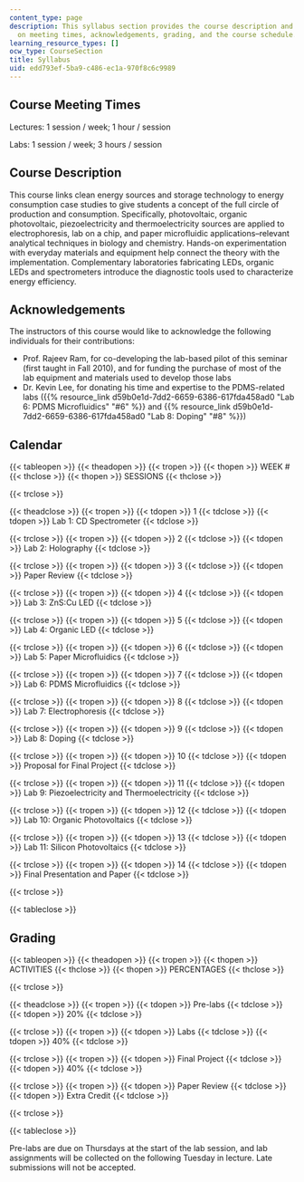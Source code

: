 ```yaml
---
content_type: page
description: This syllabus section provides the course description and information
  on meeting times, acknowledgements, grading, and the course schedule.
learning_resource_types: []
ocw_type: CourseSection
title: Syllabus
uid: edd793ef-5ba9-c486-ec1a-970f8c6c9989
---
```


Course Meeting Times
--------------------

Lectures: 1 session / week; 1 hour / session

Labs: 1 session / week; 3 hours / session

Course Description
------------------

This course links clean energy sources and storage technology to energy consumption case studies to give students a concept of the full circle of production and consumption. Specifically, photovoltaic, organic photovoltaic, piezoelectricity and thermoelectricity sources are applied to electrophoresis, lab on a chip, and paper microfluidic applications–relevant analytical techniques in biology and chemistry. Hands-on experimentation with everyday materials and equipment help connect the theory with the implementation. Complementary laboratories fabricating LEDs, organic LEDs and spectrometers introduce the diagnostic tools used to characterize energy efficiency.

Acknowledgements
----------------

The instructors of this course would like to acknowledge the following individuals for their contributions:

*   Prof. Rajeev Ram, for co-developing the lab-based pilot of this seminar (first taught in Fall 2010), and for funding the purchase of most of the lab equipment and materials used to develop those labs
*   Dr. Kevin Lee, for donating his time and expertise to the PDMS-related labs ({{% resource_link d59b0e1d-7dd2-6659-6386-617fda458ad0 "Lab 6: PDMS Microfluidics" "#6" %}} and {{% resource_link d59b0e1d-7dd2-6659-6386-617fda458ad0 "Lab 8: Doping" "#8" %}})

Calendar
--------

{{< tableopen >}}
{{< theadopen >}}
{{< tropen >}}
{{< thopen >}}
WEEK #
{{< thclose >}}
{{< thopen >}}
SESSIONS
{{< thclose >}}

{{< trclose >}}

{{< theadclose >}}
{{< tropen >}}
{{< tdopen >}}
1
{{< tdclose >}}
{{< tdopen >}}
Lab 1: CD Spectrometer
{{< tdclose >}}

{{< trclose >}}
{{< tropen >}}
{{< tdopen >}}
2
{{< tdclose >}}
{{< tdopen >}}
Lab 2: Holography
{{< tdclose >}}

{{< trclose >}}
{{< tropen >}}
{{< tdopen >}}
3
{{< tdclose >}}
{{< tdopen >}}
Paper Review
{{< tdclose >}}

{{< trclose >}}
{{< tropen >}}
{{< tdopen >}}
4
{{< tdclose >}}
{{< tdopen >}}
Lab 3: ZnS:Cu LED
{{< tdclose >}}

{{< trclose >}}
{{< tropen >}}
{{< tdopen >}}
5
{{< tdclose >}}
{{< tdopen >}}
Lab 4: Organic LED
{{< tdclose >}}

{{< trclose >}}
{{< tropen >}}
{{< tdopen >}}
6
{{< tdclose >}}
{{< tdopen >}}
Lab 5: Paper Microfluidics
{{< tdclose >}}

{{< trclose >}}
{{< tropen >}}
{{< tdopen >}}
7
{{< tdclose >}}
{{< tdopen >}}
Lab 6: PDMS Microfluidics
{{< tdclose >}}

{{< trclose >}}
{{< tropen >}}
{{< tdopen >}}
8
{{< tdclose >}}
{{< tdopen >}}
Lab 7: Electrophoresis
{{< tdclose >}}

{{< trclose >}}
{{< tropen >}}
{{< tdopen >}}
9
{{< tdclose >}}
{{< tdopen >}}
Lab 8: Doping
{{< tdclose >}}

{{< trclose >}}
{{< tropen >}}
{{< tdopen >}}
10
{{< tdclose >}}
{{< tdopen >}}
Proposal for Final Project
{{< tdclose >}}

{{< trclose >}}
{{< tropen >}}
{{< tdopen >}}
11
{{< tdclose >}}
{{< tdopen >}}
Lab 9: Piezoelectricity and Thermoelectricity
{{< tdclose >}}

{{< trclose >}}
{{< tropen >}}
{{< tdopen >}}
12
{{< tdclose >}}
{{< tdopen >}}
Lab 10: Organic Photovoltaics
{{< tdclose >}}

{{< trclose >}}
{{< tropen >}}
{{< tdopen >}}
13
{{< tdclose >}}
{{< tdopen >}}
Lab 11: Silicon Photovoltaics
{{< tdclose >}}

{{< trclose >}}
{{< tropen >}}
{{< tdopen >}}
14
{{< tdclose >}}
{{< tdopen >}}
Final Presentation and Paper
{{< tdclose >}}

{{< trclose >}}

{{< tableclose >}}

Grading
-------

{{< tableopen >}}
{{< theadopen >}}
{{< tropen >}}
{{< thopen >}}
ACTIVITIES
{{< thclose >}}
{{< thopen >}}
PERCENTAGES
{{< thclose >}}

{{< trclose >}}

{{< theadclose >}}
{{< tropen >}}
{{< tdopen >}}
Pre-labs
{{< tdclose >}}
{{< tdopen >}}
20%
{{< tdclose >}}

{{< trclose >}}
{{< tropen >}}
{{< tdopen >}}
Labs
{{< tdclose >}}
{{< tdopen >}}
40%
{{< tdclose >}}

{{< trclose >}}
{{< tropen >}}
{{< tdopen >}}
Final Project
{{< tdclose >}}
{{< tdopen >}}
40%
{{< tdclose >}}

{{< trclose >}}
{{< tropen >}}
{{< tdopen >}}
Paper Review
{{< tdclose >}}
{{< tdopen >}}
Extra Credit
{{< tdclose >}}

{{< trclose >}}

{{< tableclose >}}

Pre-labs are due on Thursdays at the start of the lab session, and lab assignments will be collected on the following Tuesday in lecture. Late submissions will not be accepted.